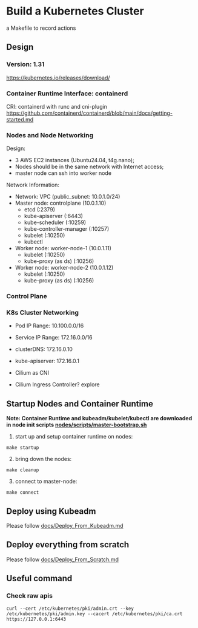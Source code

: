 # Build a Kubernetes Cluster

a Makefile to record actions

## Design

### Version: 1.31
https://kubernetes.io/releases/download/

### Container Runtime Interface: containerd
CRI: containerd with runc and cni-plugin
https://github.com/containerd/containerd/blob/main/docs/getting-started.md

### Nodes and Node Networking
Design:
- 3 AWS EC2 instances (Ubuntu24.04, t4g.nano); 
- Nodes should be in the same network with Internet access; 
- master node can ssh into worker node

Network Information:
- Network: VPC (public_subnet: 10.0.1.0/24)
- Master node: controlplane (10.0.1.10)
  - etcd (:2379)
  - kube-apiserver (:6443)
  - kube-scheduler (:10259)
  - kube-controller-manager (:10257)
  - kubelet (:10250)
  - kubectl
- Worker node: worker-node-1 (10.0.1.11)
  - kubelet (:10250)
  - kube-proxy (as ds) (:10256)
- Worker node: worker-node-2 (10.0.1.12)
  - kubelet (:10250)
  - kube-proxy (as ds) (:10256)


### Control Plane

### K8s Cluster Networking
- Pod IP Range: 10.100.0.0/16
- Service IP Range: 172.16.0.0/16
- clusterDNS: 172.16.0.10
- kube-apiserver: 172.16.0.1

- Cilium as CNI
- Cilium Ingress Controller? explore

## Startup Nodes and Container Runtime
**Note: Container Runtime and kubeadm/kubelet/kubectl are downloaded in node init scripts [nodes/scripts/master-bootstrap.sh](nodes/scripts/master-bootstrap.sh)**

1. start up and setup container runtime on nodes: 
```
make startup
```

2. bring down the nodes:
```
make cleanup
```

3. connect to master-node:
```
make connect
```

## Deploy using Kubeadm
Please follow [docs/Deploy_From_Kubeadm.md](docs/Deploy_From_Kubeadm.md)

## Deploy everything from scratch
Please follow [docs/Deploy_From_Scratch.md](docs/Deploy_From_Scratch.md)


## Useful command
### Check raw apis
```
curl --cert /etc/kubernetes/pki/admin.crt --key /etc/kubernetes/pki/admin.key --cacert /etc/kubernetes/pki/ca.crt https://127.0.0.1:6443
```